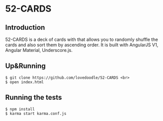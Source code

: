 # 52-CARDS

## Introduction 

52-CARDS is a deck of cards with that allows you to randomly shuffle the cards and also sort them by ascending order. It is built with AngularJS V1, Angular Material, Underscore.js.

## Up&Running
    $ git clone https://github.com/lovedoodle/52-CARDS <br>
    $ open index.html

## Running the tests
    $ npm install 
    $ karma start karma.conf.js
